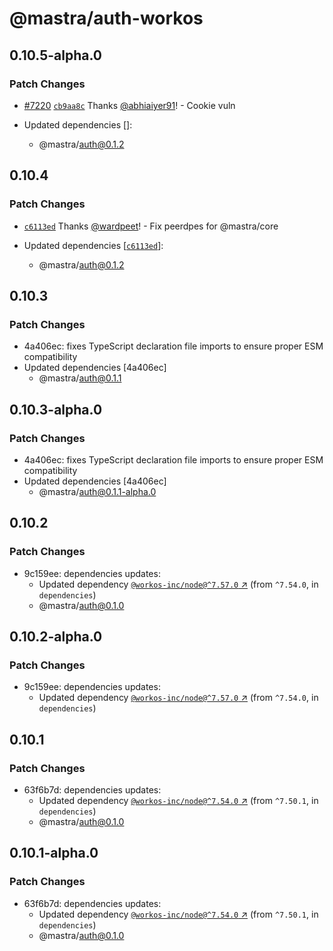 # @mastra/auth-workos

## 0.10.5-alpha.0

### Patch Changes

- [#7220](https://github.com/mastra-ai/mastra/pull/7220) [`cb9aa8c`](https://github.com/mastra-ai/mastra/commit/cb9aa8c8564bafa1b6e5321cca5a1bc4d3170590) Thanks [@abhiaiyer91](https://github.com/abhiaiyer91)! - Cookie vuln

- Updated dependencies []:
  - @mastra/auth@0.1.2

## 0.10.4

### Patch Changes

- [`c6113ed`](https://github.com/mastra-ai/mastra/commit/c6113ed7f9df297e130d94436ceee310273d6430) Thanks [@wardpeet](https://github.com/wardpeet)! - Fix peerdpes for @mastra/core

- Updated dependencies [[`c6113ed`](https://github.com/mastra-ai/mastra/commit/c6113ed7f9df297e130d94436ceee310273d6430)]:
  - @mastra/auth@0.1.2

## 0.10.3

### Patch Changes

- 4a406ec: fixes TypeScript declaration file imports to ensure proper ESM compatibility
- Updated dependencies [4a406ec]
  - @mastra/auth@0.1.1

## 0.10.3-alpha.0

### Patch Changes

- 4a406ec: fixes TypeScript declaration file imports to ensure proper ESM compatibility
- Updated dependencies [4a406ec]
  - @mastra/auth@0.1.1-alpha.0

## 0.10.2

### Patch Changes

- 9c159ee: dependencies updates:
  - Updated dependency [`@workos-inc/node@^7.57.0` ↗︎](https://www.npmjs.com/package/@workos-inc/node/v/7.57.0) (from `^7.54.0`, in `dependencies`)
  - @mastra/auth@0.1.0

## 0.10.2-alpha.0

### Patch Changes

- 9c159ee: dependencies updates:
  - Updated dependency [`@workos-inc/node@^7.57.0` ↗︎](https://www.npmjs.com/package/@workos-inc/node/v/7.57.0) (from `^7.54.0`, in `dependencies`)

## 0.10.1

### Patch Changes

- 63f6b7d: dependencies updates:
  - Updated dependency [`@workos-inc/node@^7.54.0` ↗︎](https://www.npmjs.com/package/@workos-inc/node/v/7.54.0) (from `^7.50.1`, in `dependencies`)
  - @mastra/auth@0.1.0

## 0.10.1-alpha.0

### Patch Changes

- 63f6b7d: dependencies updates:
  - Updated dependency [`@workos-inc/node@^7.54.0` ↗︎](https://www.npmjs.com/package/@workos-inc/node/v/7.54.0) (from `^7.50.1`, in `dependencies`)
  - @mastra/auth@0.1.0
